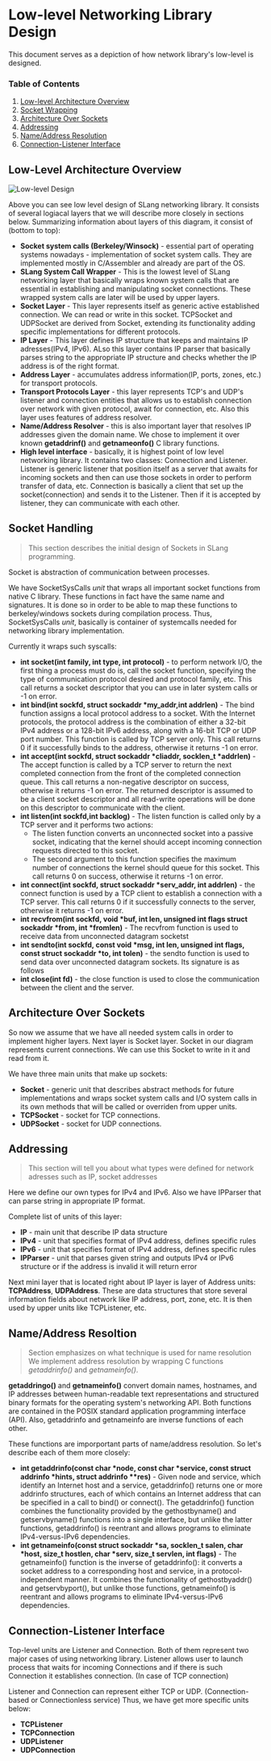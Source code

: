 # Low-level Networking Library Design

This document serves as a depiction of how network library's low-level is designed.

### Table of Contents
1. [Low-level Architecture Overview](#overview)
2. [Socket Wrapping](#socket)
3. [Architecture Over Sockets](#oversockets)
4. [Addressing](#addressing)
5. [Name/Address Resolution](#nameresolution)
6. [Connection-Listener Interface](#connlist)

## Low-Level Architecture Overview  <a name="overview"></a>
![Low-level Design](/docs/low-level-design.png)

Above you can see low level design of SLang networking library. It consists of several logiacal layers that we will describe more closely in sections below. Summarizing information about layers of this diagram, it consist of (bottom to top):
* **Socket system calls (Berkeley/Winsock)** - essential part of operating systems nowadays - implementation of socket system calls. They are implemented mostly in C/Assembler and already are part of the OS.
* **SLang System Call Wrapper** - This is the lowest level of SLang networking layer that basically wraps known system calls that are essential in establishing and manipulating socket connections. These wrapped system calls are later will be used by upper layers.
* **Socket Layer** - This layer represents itself as generic active established connection. We can read or write in this socket. TCPSocket and UDPSocket are derived from Socket, extending its functionality adding specific implementations for different protocols.
* **IP Layer** - This layer defines IP structure that keeps and maintains IP adresses(IPv4, IPv6). ALso this layer contains IP parser that basically parses string to the appropriate IP structure and checks whether the IP address is of the right format.
* **Address Layer** - accumulates address information(IP, ports, zones, etc.) for transport protocols.
* **Transport Protocols Layer** - this layer represents TCP's and UDP's listener and connection entities that allows us to establish connection over network with given protocol, await for connection, etc. Also this layer uses features of address resolver.
* **Name/Address Resolver** - this is also important layer that resolves IP addresses given the domain name. We chose to implement it over known __getaddrinf()__ and __getnameonfo()__ C library functions.
* **High level interface** - basically, it is highest point of low level networking library. It contains two classes: Connection and Listener. Listener is generic listener that position itself as a server that awaits for incoming sockets and then can use those sockets in order to perform transfer of data, etc. Connection is basically a client that set up the socket(connection) and sends it to the Listener. Then if it is accepted by listener, they can communicate with each other.

## Socket Handling <a name="socket"></a>
> This section describes the initial design of Sockets in SLang programming.

Socket is abstraction of communication between processes. 

We have  SocketSysCalls _unit_ that wraps all important socket functions from native C library. These functions in fact have the same name and signatures. It is done so in order to be able to map
these functions to berkeley/windows sockets during compilation process. Thus, SocketSysCalls _unit_, basically is container of systemcalls needed for networking library implementation. 

Currently it wraps such syscalls:
* **int socket(int family, int type, int protocol)** - to perform network I/O, the first thing a process must do is, call the socket function, specifying the type of communication protocol desired and protocol family, etc. This call returns a socket descriptor that you can use in later system calls or -1 on error.
* **int bind(int sockfd, struct sockaddr \*my_addr,int addrlen)** - The bind function assigns a local protocol address to a socket. With the Internet protocols, the protocol address is the combination of either a 32-bit IPv4 address or a 128-bit IPv6 address, along with a 16-bit TCP or UDP port number. This function is called by TCP server only. This call returns 0 if it successfully binds to the address, otherwise it returns -1 on error.
* **int accept(int sockfd, struct sockaddr \*cliaddr, socklen_t \*addrlen)** - The accept function is called by a TCP server to return the next completed connection from the front of the completed connection queue. This call returns a non-negative descriptor on success, otherwise it returns -1 on error. The returned descriptor is assumed to be a client socket descriptor and all read-write operations will be done on this descriptor to communicate with the client.
* **int listen(int sockfd,int backlog)** - The listen function is called only by a TCP server and it performs two actions:
  * The listen function converts an unconnected socket into a passive socket, indicating that the kernel should accept incoming connection requests directed to this socket.
  * The second argument to this function specifies the maximum number of connections the kernel should queue for this socket.
This call returns 0 on success, otherwise it returns -1 on error.
* **int connect(int sockfd, struct sockaddr \*serv_addr, int addrlen)** - the connect function is used by a TCP client to establish a connection with a TCP server. This call returns 0 if it successfully connects to the server, otherwise it returns -1 on error.
* **int recvfrom(int sockfd, void \*buf, int len, unsigned int flags struct sockaddr \*from, int \*fromlen)** - The recvfrom function is used to receive data from unconnected datagram socketst
* **int sendto(int sockfd, const void \*msg, int len, unsigned int flags, const struct sockaddr \*to, int tolen)** - the sendto function is used to send data over unconnected datagram sockets. Its signature is as follows
* **int close(int fd)** - the close function is used to close the communication between the client and the server.
## Architecture Over Sockets <a name="oversockets"></a>

So now we assume that we have all needed system calls in order to implement higher layers. Next layer is Socket layer. Socket in our diagram represents current connections. We can use this Socket to write in it and read from it.

We have three main units that make up sockets:
* **Socket** - generic unit that describes abstract methods for future implementations and wraps socket system calls and I/O system calls in its own methods that will be called or overriden from upper units.
* **TCPSocket** - socket for TCP connections.
* **UDPSocket** - socket for UDP connections.

## Addressing <a name="addressing"></a>
> This section will tell you about what types were defined for network adresses such as IP, socket addresses

Here we define our own types for IPv4 and IPv6. Also we have IPParser that can parse string in appropriate IP format.

Complete list of units of this layer:
* **IP** - main unit that describe IP data structure
* **IPv4** - unit that specifies format of IPv4 address, defines specific rules 
* **IPv6** - unit that specifies format of IPv4 address, defines specific rules 
* **IPParser** - unit that parses given string and outputs IPv4 or IPv6 structure or if the address is invalid it will return error

Next mini layer that is located right about IP layer is layer of Address units: **TCPAddress**, **UDPAddress**. These are data structures that store several information fields about network like IP address, port, zone, etc. It is then used by upper units like TCPListener, etc.

## Name/Address Resoltion <a name="nameresolution"></a>
> Section emphasizes on what technique is used for name resolution
We implement address resolution by wrapping C functions _getaddrinfo()_ and _getnameinfo()_. 

  **getaddringo()** and **getnameinfo()** convert domain names, hostnames, and IP addresses between human-readable text representations and structured binary formats for the operating system's networking API. Both functions are contained in the POSIX standard application programming interface (API).
  Also, getaddrinfo and getnameinfo are inverse functions of each other.

These functions are imporportant parts of name/address resolution. So let's describe each of them more closely:
* **int getaddrinfo(const char \*node, const char \*service, const struct addrinfo \*hints, struct addrinfo \*\*res)** - Given node and service, which identify an Internet host and a service, getaddrinfo() returns one or more addrinfo structures, each of which contains an Internet address that can be specified in a call to bind() or connect(). The getaddrinfo() function combines the functionality provided by the gethostbyname() and getservbyname() functions into a single interface, but unlike the latter functions, getaddrinfo() is reentrant and allows programs to eliminate IPv4-versus-IPv6 dependencies. 
* **int getnameinfo(const struct sockaddr \*sa, socklen_t salen, char \*host, size_t hostlen, char \*serv, size_t servlen, int flags)** - The getnameinfo() function is the inverse of getaddrinfo(): it converts a socket address to a corresponding host and service, in a protocol-independent manner. It combines the functionality of gethostbyaddr() and getservbyport(), but unlike those functions, getnameinfo() is reentrant and allows programs to eliminate IPv4-versus-IPv6 dependencies. 

## Connection-Listener Interface  <a name="connlist"></a>
Top-level units are Listener and Connection. Both of them represent two major cases of using networking library. Listener allows user to launch process that waits for incoming Connections and if there is such Connection it establishes connection. (In case of TCP connection)

Listener and Connection can represent either TCP or UDP. (Connection-based or Connectionless service)
Thus, we have get more specific units below:
* **TCPListener**
* **TCPConnection**
* **UDPListener**
* **UDPConnection**
